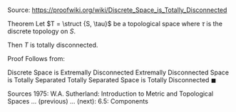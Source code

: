 # 

Source: https://proofwiki.org/wiki/Discrete_Space_is_Totally_Disconnected

Theorem
Let $T = \struct {S, \tau}$ be a topological space where $\tau$ is the discrete topology on $S$.

Then $T$ is totally disconnected.


Proof
Follows from:

Discrete Space is Extremally Disconnected
Extremally Disconnected Space is Totally Separated
Totally Separated Space is Totally Disconnected
$\blacksquare$


Sources
1975: W.A. Sutherland: Introduction to Metric and Topological Spaces ... (previous) ... (next): $6.5$: Components




